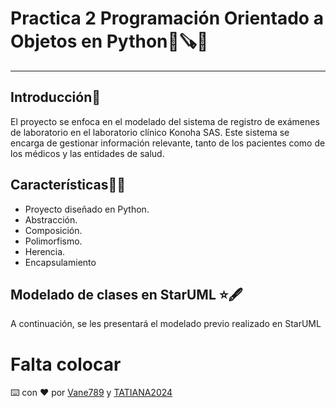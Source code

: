 # Practica 2 Programación Orientado a Objetos en Python🐍🪚🔨
------------
## Introducción📖
El proyecto se enfoca en el modelado del sistema de registro de exámenes de laboratorio en el laboratorio clínico Konoha SAS. 
Este sistema se encarga de gestionar información relevante, tanto de los pacientes como de los médicos y las entidades de salud.

## Características🧑‍💻
- Proyecto diseñado en Python. 
- Abstracción.
- Composición.
- Polimorfismo.
- Herencia.
- Encapsulamiento

## Modelado de clases en StarUML ⭐🖋️
A continuación, se les presentará el modelado previo realizado en StarUML

# Falta colocar




⌨️ con ❤️ por [Vane789](https://github.com/Vane789)  y [TATIANA2024](https://github.com/TATIANA2024)
